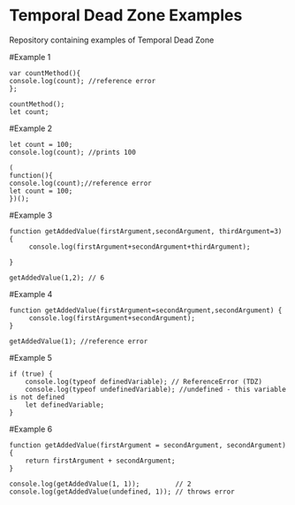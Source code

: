# Temporal Dead Zone Examples
Repository containing examples of Temporal Dead Zone 

#Example 1

```
var countMethod(){
console.log(count); //reference error
};

countMethod();
let count;
```

#Example 2

```
let count = 100;
console.log(count); //prints 100

(
function(){
console.log(count);//reference error
let count = 100;
})();
```

#Example 3

```
function getAddedValue(firstArgument,secondArgument, thirdArgument=3) {
     console.log(firstArgument+secondArgument+thirdArgument);

}

getAddedValue(1,2); // 6
```

#Example 4

```
function getAddedValue(firstArgument=secondArgument,secondArgument) {
     console.log(firstArgument+secondArgument);
}

getAddedValue(1); //reference error
```

#Example 5

```
if (true) {
    console.log(typeof definedVariable); // ReferenceError (TDZ)
    console.log(typeof undefinedVariable); //undefined - this variable is not defined
    let definedVariable;
}
```

#Example 6

```
function getAddedValue(firstArgument = secondArgument, secondArgument) {
    return firstArgument + secondArgument;
}

console.log(getAddedValue(1, 1));         // 2
console.log(getAddedValue(undefined, 1)); // throws error
```
